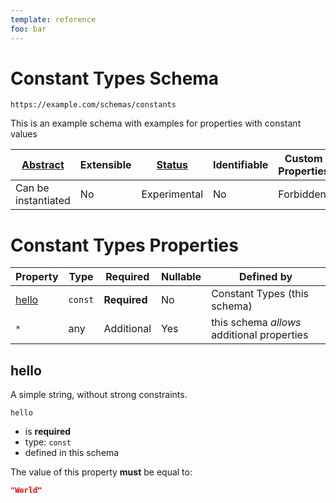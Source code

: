 ```yaml
---
template: reference
foo: bar
---
```


# Constant Types Schema

```
https://example.com/schemas/constants
```

This is an example schema with examples for properties with constant values

| [Abstract](../abstract.md) | Extensible | [Status](../status.md) | Identifiable | Custom Properties | Additional Properties | Defined In |
|----------------------------|------------|------------------------|--------------|-------------------|-----------------------|------------|
| Can be instantiated | No | Experimental | No | Forbidden | Permitted | [constants.schema.json](constants.schema.json) |

# Constant Types Properties

| Property | Type | Required | Nullable | Defined by |
|----------|------|----------|----------|------------|
| [hello](#hello) | `const` | **Required**  | No | Constant Types (this schema) |
| `*` | any | Additional | Yes | this schema *allows* additional properties |

## hello

A simple string, without strong constraints.

`hello`

* is **required**
* type: `const`
* defined in this schema

The value of this property **must** be equal to:

```json
"World"
```




